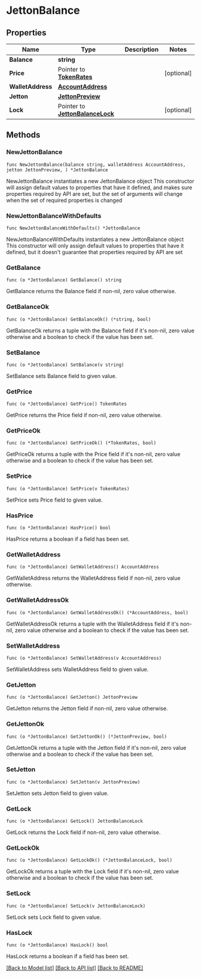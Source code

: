 # JettonBalance

## Properties

Name | Type | Description | Notes
------------ | ------------- | ------------- | -------------
**Balance** | **string** |  | 
**Price** | Pointer to [**TokenRates**](TokenRates.md) |  | [optional] 
**WalletAddress** | [**AccountAddress**](AccountAddress.md) |  | 
**Jetton** | [**JettonPreview**](JettonPreview.md) |  | 
**Lock** | Pointer to [**JettonBalanceLock**](JettonBalanceLock.md) |  | [optional] 

## Methods

### NewJettonBalance

`func NewJettonBalance(balance string, walletAddress AccountAddress, jetton JettonPreview, ) *JettonBalance`

NewJettonBalance instantiates a new JettonBalance object
This constructor will assign default values to properties that have it defined,
and makes sure properties required by API are set, but the set of arguments
will change when the set of required properties is changed

### NewJettonBalanceWithDefaults

`func NewJettonBalanceWithDefaults() *JettonBalance`

NewJettonBalanceWithDefaults instantiates a new JettonBalance object
This constructor will only assign default values to properties that have it defined,
but it doesn't guarantee that properties required by API are set

### GetBalance

`func (o *JettonBalance) GetBalance() string`

GetBalance returns the Balance field if non-nil, zero value otherwise.

### GetBalanceOk

`func (o *JettonBalance) GetBalanceOk() (*string, bool)`

GetBalanceOk returns a tuple with the Balance field if it's non-nil, zero value otherwise
and a boolean to check if the value has been set.

### SetBalance

`func (o *JettonBalance) SetBalance(v string)`

SetBalance sets Balance field to given value.


### GetPrice

`func (o *JettonBalance) GetPrice() TokenRates`

GetPrice returns the Price field if non-nil, zero value otherwise.

### GetPriceOk

`func (o *JettonBalance) GetPriceOk() (*TokenRates, bool)`

GetPriceOk returns a tuple with the Price field if it's non-nil, zero value otherwise
and a boolean to check if the value has been set.

### SetPrice

`func (o *JettonBalance) SetPrice(v TokenRates)`

SetPrice sets Price field to given value.

### HasPrice

`func (o *JettonBalance) HasPrice() bool`

HasPrice returns a boolean if a field has been set.

### GetWalletAddress

`func (o *JettonBalance) GetWalletAddress() AccountAddress`

GetWalletAddress returns the WalletAddress field if non-nil, zero value otherwise.

### GetWalletAddressOk

`func (o *JettonBalance) GetWalletAddressOk() (*AccountAddress, bool)`

GetWalletAddressOk returns a tuple with the WalletAddress field if it's non-nil, zero value otherwise
and a boolean to check if the value has been set.

### SetWalletAddress

`func (o *JettonBalance) SetWalletAddress(v AccountAddress)`

SetWalletAddress sets WalletAddress field to given value.


### GetJetton

`func (o *JettonBalance) GetJetton() JettonPreview`

GetJetton returns the Jetton field if non-nil, zero value otherwise.

### GetJettonOk

`func (o *JettonBalance) GetJettonOk() (*JettonPreview, bool)`

GetJettonOk returns a tuple with the Jetton field if it's non-nil, zero value otherwise
and a boolean to check if the value has been set.

### SetJetton

`func (o *JettonBalance) SetJetton(v JettonPreview)`

SetJetton sets Jetton field to given value.


### GetLock

`func (o *JettonBalance) GetLock() JettonBalanceLock`

GetLock returns the Lock field if non-nil, zero value otherwise.

### GetLockOk

`func (o *JettonBalance) GetLockOk() (*JettonBalanceLock, bool)`

GetLockOk returns a tuple with the Lock field if it's non-nil, zero value otherwise
and a boolean to check if the value has been set.

### SetLock

`func (o *JettonBalance) SetLock(v JettonBalanceLock)`

SetLock sets Lock field to given value.

### HasLock

`func (o *JettonBalance) HasLock() bool`

HasLock returns a boolean if a field has been set.


[[Back to Model list]](../README.md#documentation-for-models) [[Back to API list]](../README.md#documentation-for-api-endpoints) [[Back to README]](../README.md)


